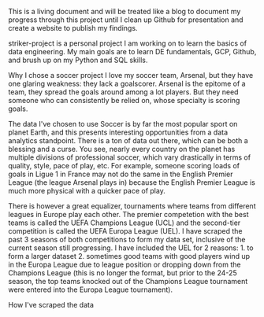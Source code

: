 This is a living document and will be treated like a blog to document my progress through this project until I clean up Github for presentation and create a website to publish my findings.

striker-project is a personal project I am working on to learn the basics of data engineering. My main goals are to learn DE fundamentals, GCP, Github, and brush up on my Python and SQL skills.

Why I chose a soccer project
I love my soccer team, Arsenal, but they have one glaring weakness: they lack a goalscorer. Arsenal is the epitome of a team, they spread the goals around among a lot players. But they need someone who can consistently be relied on, whose specialty is scoring goals.

The data I've chosen to use
Soccer is by far the most popular sport on planet Earth, and this presents interesting opportunities from a data analytics standpoint. There is a ton of data out there, which can be both a blessing and a curse. You see, nearly every country on the planet has multiple divisions of professional soccer, which vary drastically in terms of quality, style, pace of play, etc. For example, someone scoring loads of goals in Ligue 1 in France may not do the same in the English Premier League (the league Arsenal plays in) because the English Premier League is much more physical with a quicker pace of play.

There is however a great equalizer, tournaments where teams from different leagues in Europe play each other. The premier competetion with the best teams is called the UEFA Champions League (UCL) and the second-tier competition is called the UEFA Europa League (UEL). I have scraped the past 3 seasons of both competitions to form my data set, inclusive of the current season still progressing. I have included the UEL for 2 reasons: 1. to form a larger dataset 2. sometimes good teams with good players wind up in the Europa League due to league position or dropping down from the Champions League (this is no longer the format, but prior to the 24-25 season, the top teams knocked out of the Champions League tournament were entered into the Europa League tournament).

How I've scraped the data
